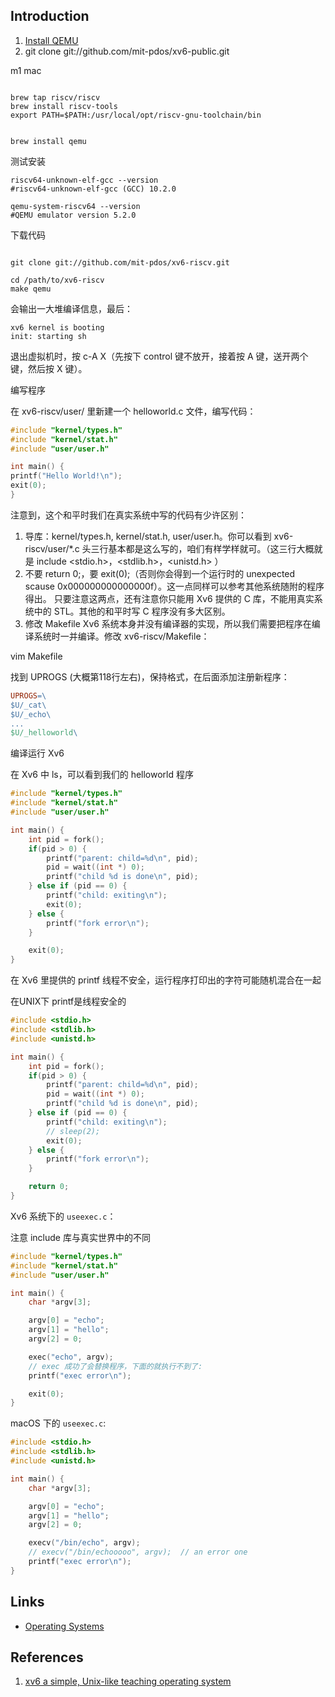 ## Introduction

1. [Install QEMU](/docs/CS/OS/qemu.md)
2. git clone git://github.com/mit-pdos/xv6-public.git 

m1 mac

```shell

brew tap riscv/riscv
brew install riscv-tools
export PATH=$PATH:/usr/local/opt/riscv-gnu-toolchain/bin
```

```shell

brew install qemu
```

测试安装

```shell
riscv64-unknown-elf-gcc --version
#riscv64-unknown-elf-gcc (GCC) 10.2.0

qemu-system-riscv64 --version
#QEMU emulator version 5.2.0
```

下载代码
```shell

git clone git://github.com/mit-pdos/xv6-riscv.git

cd /path/to/xv6-riscv
make qemu
```
会输出一大堆编译信息，最后：
```
xv6 kernel is booting
init: starting sh
```


退出虚拟机时，按 c-A X（先按下 control 键不放开，接着按 A 键，送开两个键，然后按 X 键）。


编写程序

在 xv6-riscv/user/ 里新建一个 helloworld.c 文件，编写代码：
```c
#include "kernel/types.h"
#include "kernel/stat.h"
#include "user/user.h"

int main() {
printf("Hello World!\n");
exit(0);
}
```

注意到，这个和平时我们在真实系统中写的代码有少许区别：
1. 导库：kernel/types.h, kernel/stat.h, user/user.h。你可以看到 xv6-riscv/user/*.c 头三行基本都是这么写的，咱们有样学样就可。（这三行大概就是 include <stdio.h>，<stdlib.h>，<unistd.h> ）
2. 不要 return 0;，要 exit(0);（否则你会得到一个运行时的  unexpected scause 0x000000000000000f）。这一点同样可以参考其他系统随附的程序得出。
   只要注意这两点，还有注意你只能用 Xv6 提供的 C 库，不能用真实系统中的 STL。其他的和平时写 C 程序没有多大区别。
2. 修改 Makefile
   Xv6 系统本身并没有编译器的实现，所以我们需要把程序在编译系统时一并编译。修改 xv6-riscv/Makefile：



vim Makefile

找到 UPROGS (大概第118行左右)，保持格式，在后面添加注册新程序：
```makefile
UPROGS=\
$U/_cat\
$U/_echo\
...
$U/_helloworld\
```

编译运行 Xv6 

在 Xv6 中 ls，可以看到我们的 helloworld 程序 



```c
#include "kernel/types.h"
#include "kernel/stat.h"
#include "user/user.h"

int main() {
	int pid = fork();
	if(pid > 0) {
		printf("parent: child=%d\n", pid);
		pid = wait((int *) 0);
		printf("child %d is done\n", pid);
	} else if (pid == 0) {
		printf("child: exiting\n");
		exit(0);
	} else {
		printf("fork error\n");
	}

	exit(0);
}
```

在 Xv6 里提供的 printf 线程不安全，运行程序打印出的字符可能随机混合在一起 



在UNIX下 printf是线程安全的 

```c
#include <stdio.h>
#include <stdlib.h>
#include <unistd.h>

int main() {
	int pid = fork();
	if(pid > 0) {
		printf("parent: child=%d\n", pid);
		pid = wait((int *) 0);
		printf("child %d is done\n", pid);
	} else if (pid == 0) {
		printf("child: exiting\n");
		// sleep(2);
		exit(0);
	} else {
		printf("fork error\n");
	}

	return 0;
}
```



Xv6 系统下的 `useexec.c`：

注意 include 库与真实世界中的不同





```c
#include "kernel/types.h"
#include "kernel/stat.h"
#include "user/user.h"

int main() {
	char *argv[3];

	argv[0] = "echo";
	argv[1] = "hello";
	argv[2] = 0;

	exec("echo", argv);
	// exec 成功了会替换程序，下面的就执行不到了:
	printf("exec error\n");

	exit(0);
}
```


macOS 下的 `useexec.c`:

```c
#include <stdio.h>
#include <stdlib.h>
#include <unistd.h>

int main() {
	char *argv[3];

	argv[0] = "echo";
	argv[1] = "hello";
	argv[2] = 0;

	execv("/bin/echo", argv);
	// execv("/bin/echooooo", argv);  // an error one
	printf("exec error\n");
}
```




## Links

- [Operating Systems](/docs/CS/OS/OS.md)


## References

1. [xv6 a simple, Unix-like teaching operating system](https://pdos.csail.mit.edu/6.828/2018/xv6/book-rev11.pdf)